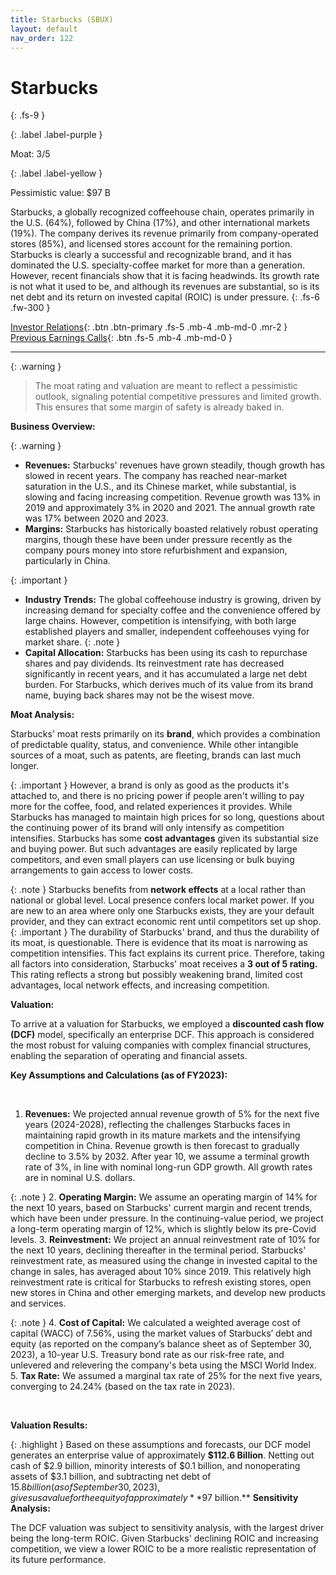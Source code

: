 ```yaml
---
title: Starbucks (SBUX)
layout: default
nav_order: 122
---
```


# Starbucks
{: .fs-9 }

{: .label .label-purple }

Moat: 3/5

{: .label .label-yellow }

Pessimistic value: $97 B

Starbucks, a globally recognized coffeehouse chain, operates primarily in the U.S. (64%), followed by China (17%), and other international markets (19%). The company derives its revenue primarily from company-operated stores (85%), and licensed stores account for the remaining portion. Starbucks is clearly a successful and recognizable brand, and it has dominated the U.S. specialty-coffee market for more than a generation. However, recent financials show that it is facing headwinds. Its growth rate is not what it used to be, and although its revenues are substantial, so is its net debt and its return on invested capital (ROIC) is under pressure.
{: .fs-6 .fw-300 }

[Investor Relations](https://www.google.com/search?q=SBUX+investor+relations){: .btn .btn-primary .fs-5 .mb-4 .mb-md-0 .mr-2 }
[Previous Earnings Calls](https://discountingcashflows.com/company/SBUX/transcripts/){: .btn .fs-5 .mb-4 .mb-md-0 }

---

{: .warning } 
>The moat rating and valuation are meant to reflect a pessimistic outlook, signaling potential competitive pressures and limited growth. This ensures that some margin of safety is already baked in.


**Business Overview:**

{: .warning }
* **Revenues:** Starbucks' revenues have grown steadily, though growth has slowed in recent years. The company has reached near-market saturation in the U.S., and its Chinese market, while substantial, is slowing and facing increasing competition.  Revenue growth was 13% in 2019 and approximately 3% in 2020 and 2021. The annual growth rate was 17% between 2020 and 2023.
* **Margins:** Starbucks has historically boasted relatively robust operating margins, though these have been under pressure recently as the company pours money into store refurbishment and expansion, particularly in China. 

{: .important }
* **Industry Trends:** The global coffeehouse industry is growing, driven by increasing demand for specialty coffee and the convenience offered by large chains. However, competition is intensifying, with both large established players and smaller, independent coffeehouses vying for market share. 
{: .note }
* **Capital Allocation:** Starbucks has been using its cash to repurchase shares and pay dividends. Its reinvestment rate has decreased significantly in recent years, and it has accumulated a large net debt burden. For Starbucks, which derives much of its value from its brand name, buying back shares may not be the wisest move. 

**Moat Analysis:**

Starbucks' moat rests primarily on its **brand**, which provides a combination of predictable quality, status, and convenience. While other intangible sources of a moat, such as patents, are fleeting, brands can last much longer.  

{: .important }
However, a brand is only as good as the products it's attached to, and there is no pricing power if people aren't willing to pay more for the coffee, food, and related experiences it provides. While Starbucks has managed to maintain high prices for so long, questions about the continuing power of its brand will only intensify as competition intensifies. 
Starbucks has some **cost advantages** given its substantial size and buying power. But such advantages are easily replicated by large competitors, and even small players can use licensing or bulk buying arrangements to gain access to lower costs. 

{: .note }
Starbucks benefits from **network effects** at a local rather than national or global level. Local presence confers local market power. If you are new to an area where only one Starbucks exists, they are your default provider, and they can extract economic rent until competitors set up shop. 
{: .important }
The durability of Starbucks' brand, and thus the durability of its moat, is questionable. There is evidence that its moat is narrowing as competition intensifies. This fact explains its current price. 
Therefore, taking all factors into consideration, Starbucks' moat receives a **3 out of 5 rating.** This rating reflects a strong but possibly weakening brand, limited cost advantages, local network effects, and increasing competition.

**Valuation:**

To arrive at a valuation for Starbucks, we employed a **discounted cash flow (DCF)** model, specifically an enterprise DCF. This approach is considered the most robust for valuing companies with complex financial structures, enabling the separation of operating and financial assets.

**Key Assumptions and Calculations (as of FY2023):**

<br>

1. **Revenues:** We projected annual revenue growth of 5% for the next five years (2024-2028), reflecting the challenges Starbucks faces in maintaining rapid growth in its mature markets and the intensifying competition in China. Revenue growth is then forecast to gradually decline to 3.5% by 2032. After year 10, we assume a terminal growth rate of 3%, in line with nominal long-run GDP growth. All growth rates are in nominal U.S. dollars.

{: .note }
2. **Operating Margin:** We assume an operating margin of 14% for the next 10 years, based on Starbucks' current margin and recent trends, which have been under pressure. In the continuing-value period, we project a long-term operating margin of 12%, which is slightly below its pre-Covid levels. 
3. **Reinvestment:** We project an annual reinvestment rate of 10% for the next 10 years, declining thereafter in the terminal period. Starbucks' reinvestment rate, as measured using the change in invested capital to the change in sales, has averaged about 10% since 2019. This relatively high reinvestment rate is critical for Starbucks to refresh existing stores, open new stores in China and other emerging markets, and develop new products and services.

{: .note }
4. **Cost of Capital:** We calculated a weighted average cost of capital (WACC) of 7.56%, using the market values of Starbucks’ debt and equity (as reported on the company’s balance sheet as of September 30, 2023), a 10-year U.S. Treasury bond rate as our risk-free rate, and unlevered and relevering the company's beta using the MSCI World Index. 
5. **Tax Rate:** We assumed a marginal tax rate of 25% for the next five years, converging to 24.24% (based on the tax rate in 2023). 

<br>

**Valuation Results:**

{: .highlight }
Based on these assumptions and forecasts, our DCF model generates an enterprise value of approximately **$112.6 Billion**. Netting out cash of $2.9 billion, minority interests of $0.1 billion, and nonoperating assets of $3.1 billion, and subtracting net debt of $15.8 billion (as of September 30, 2023), gives us a value for the equity of approximately **$97 billion.** 
**Sensitivity Analysis:**

The DCF valuation was subject to sensitivity analysis, with the largest driver being the long-term ROIC. Given Starbucks' declining ROIC and increasing competition, we view a lower ROIC to be a more realistic representation of its future performance.